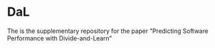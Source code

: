 # DaL
The is the supplementary repository for the paper "Predicting Software Performance with Divide-and-Learn"
